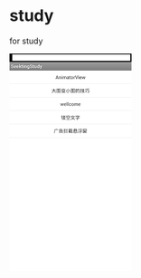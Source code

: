 study
=====

for study




![github](https://github.com/seekting/study/blob/master/file/img/index.png "github")   

